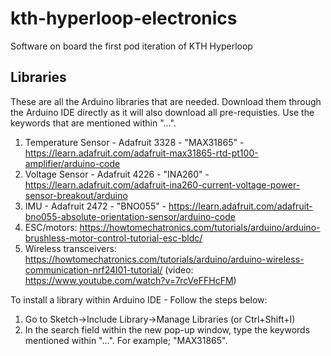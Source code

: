 # kth-hyperloop-electronics
Software on board the first pod iteration of KTH Hyperloop


## Libraries
These are all the Arduino libraries that are needed. Download them through the Arduino IDE directly as it will also download all pre-requisties. Use the keywords that are mentioned within "...".
1. Temperature Sensor - Adafruit 3328 - "MAX31865" - https://learn.adafruit.com/adafruit-max31865-rtd-pt100-amplifier/arduino-code
2. Voltage Sensor - Adafruit 4226 - "INA260" - https://learn.adafruit.com/adafruit-ina260-current-voltage-power-sensor-breakout/arduino
3. IMU - Adafruit 2472 - "BNO055" - https://learn.adafruit.com/adafruit-bno055-absolute-orientation-sensor/arduino-code
4. ESC/motors:  https://howtomechatronics.com/tutorials/arduino/arduino-brushless-motor-control-tutorial-esc-bldc/
5. Wireless transceivers: https://howtomechatronics.com/tutorials/arduino/arduino-wireless-communication-nrf24l01-tutorial/ (video: https://www.youtube.com/watch?v=7rcVeFFHcFM)


To install a library within Arduino IDE - Follow the steps below:
1. Go to Sketch->Include Library->Manage Libraries (or Ctrl+Shift+I)
2. In the search field within the new pop-up window, type the keywords mentioned within "...". For example; "MAX31865".



